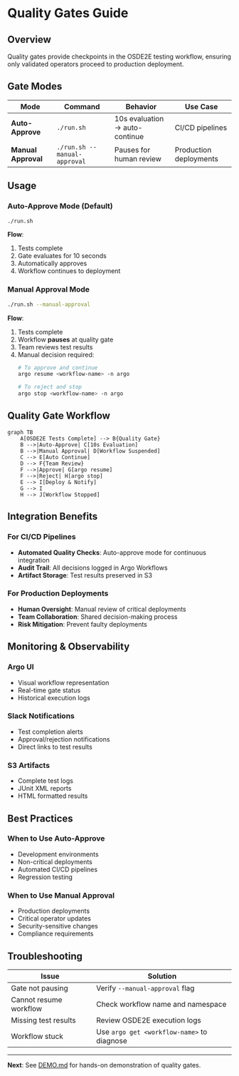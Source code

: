 # Quality Gates Guide

## Overview

Quality gates provide checkpoints in the OSDE2E testing workflow, ensuring only validated operators proceed to production deployment.

## Gate Modes

| Mode | Command | Behavior | Use Case |
|------|---------|----------|----------|
| **Auto-Approve** | `./run.sh` | 10s evaluation → auto-continue | CI/CD pipelines |
| **Manual Approval** | `./run.sh --manual-approval` | Pauses for human review | Production deployments |

## Usage

### Auto-Approve Mode (Default)
```bash
./run.sh
```

**Flow**:
1. Tests complete
2. Gate evaluates for 10 seconds
3. Automatically approves
4. Workflow continues to deployment

### Manual Approval Mode
```bash
./run.sh --manual-approval
```

**Flow**:
1. Tests complete
2. Workflow **pauses** at quality gate
3. Team reviews test results
4. Manual decision required:
   ```bash
   # To approve and continue
   argo resume <workflow-name> -n argo

   # To reject and stop
   argo stop <workflow-name> -n argo
   ```

## Quality Gate Workflow

```mermaid
graph TB
    A[OSDE2E Tests Complete] --> B{Quality Gate}
    B -->|Auto-Approve| C[10s Evaluation]
    B -->|Manual Approval| D[Workflow Suspended]
    C --> E[Auto Continue]
    D --> F{Team Review}
    F -->|Approve| G[argo resume]
    F -->|Reject| H[argo stop]
    E --> I[Deploy & Notify]
    G --> I
    H --> J[Workflow Stopped]
```

## Integration Benefits

### For CI/CD Pipelines
- **Automated Quality Checks**: Auto-approve mode for continuous integration
- **Audit Trail**: All decisions logged in Argo Workflows
- **Artifact Storage**: Test results preserved in S3

### For Production Deployments
- **Human Oversight**: Manual review of critical deployments
- **Team Collaboration**: Shared decision-making process
- **Risk Mitigation**: Prevent faulty deployments

## Monitoring & Observability

### Argo UI
- Visual workflow representation
- Real-time gate status
- Historical execution logs

### Slack Notifications
- Test completion alerts
- Approval/rejection notifications
- Direct links to test results

### S3 Artifacts
- Complete test logs
- JUnit XML reports
- HTML formatted results

## Best Practices

### When to Use Auto-Approve
- Development environments
- Non-critical deployments
- Automated CI/CD pipelines
- Regression testing

### When to Use Manual Approval
- Production deployments
- Critical operator updates
- Security-sensitive changes
- Compliance requirements

## Troubleshooting

| Issue | Solution |
|-------|----------|
| Gate not pausing | Verify `--manual-approval` flag |
| Cannot resume workflow | Check workflow name and namespace |
| Missing test results | Review OSDE2E execution logs |
| Workflow stuck | Use `argo get <workflow-name>` to diagnose |

---

**Next**: See [DEMO.md](DEMO.md) for hands-on demonstration of quality gates.
